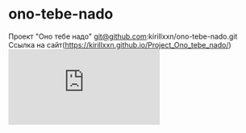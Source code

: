 # ono-tebe-nado
Проект "Оно тебе надо"
git@github.com:kirillxxn/ono-tebe-nado.git
Ссылка на сайт(https://kirillxxn.github.io/Project_Ono_tebe_nado/)
![Шапка страницы](https://imageup.ru/img41/4624349/snimok-ekrana-100.jpg.html)
